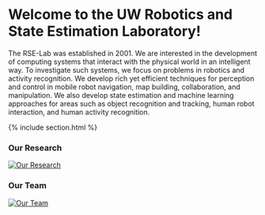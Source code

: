 ---
---

# Welcome to the UW Robotics and State Estimation Laboratory! 

The RSE-Lab was established in 2001. We are interested in the development of computing systems that interact with the physical world in an intelligent way. To investigate such systems, we focus on problems in robotics and activity recognition. We develop rich yet efficient techniques for perception and control in mobile robot navigation, map building, collaboration, and manipulation. We also develop state estimation and machine learning approaches for areas such as object recognition and tracking, human robot interaction, and human activity recognition.

{% include section.html %}

<div class="highlights">
  <div class="highlight-item">
    <h3>Our Research</h3>
    <a href="{{ '/research' | relative_url }}" class="highlight-link" style="bare">
      <img src="{{ 'images/fallback.png' | relative_url }}" alt="Our Research">
    </a>
  </div>

  <div class="highlight-item">
    <h3>Our Team</h3>
    <a href="{{ '/team' | relative_url }}" class="highlight-link" style="bare">
      <img src="{{ 'images/team.png' | relative_url }}" alt="Our Team">
    </a>
  </div>
</div>
